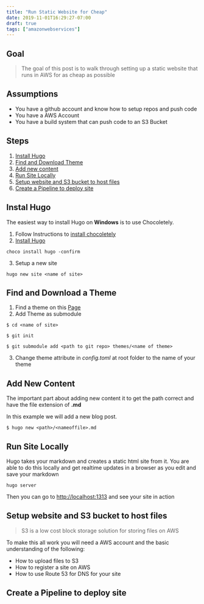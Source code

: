 ```yaml
---
title: "Run Static Website for Cheap"
date: 2019-11-01T16:29:27-07:00
draft: true
tags: ["amazonwebservices"]
---
```


## Goal
> The goal of this post is to walk through setting up a static website that runs in AWS for as cheap as possible

## Assumptions
* You have a github account and know how to setup repos and push code
* You have a AWS Account 
* You have a build system that can push code to an S3 Bucket

## Steps
1. [Install Hugo](#installhugo)
2. [Find and Download Theme](#theme)
3. [Add new content](#content)
4. [Run Site Locally](#local)
5. [Setup website and S3 bucket to host files](#bucket)
6. [Create a Pipeline to deploy site](#pipeline)

## <a id="installhugo"></a>Instal Hugo 

The easiest way to install Hugo on **Windows** is to use Chocoletely.

1. Follow Instructions to [install chocoletely]("https://chocolatey.org/install")
2. [Install Hugo]("https://gohugo.io/getting-started/installing")
```
choco install hugo -confirm
```
3. Setup a new site
```
hugo new site <name of site>
```
## <a id="theme"></a> Find and Download a Theme

1. Find a theme on this [Page]("https://themes.gohugo.io/")
2. Add Theme as submodule 
 ```
$ cd <name of site>

$ git init 

$ git submodule add <path to git repo> themes/<name of theme>
```
3. Change theme attribute in *config.toml* at root folder to the name of your theme

## <a id="content"></a>Add New Content

The important part about adding new content it to get the path correct and have the file extension of **.md**

In this example we will add a new blog post.

```
$ hugo new <path>/<nameoffile>.md
```


## <a id="local"></a>Run Site Locally

Hugo takes your markdown and creates a static html site from it.  You are able to do this locally and get realtime updates in a browser as you edit and save your markdown
```
hugo server
```
Then you can go to [http://localhost:1313]("http://localhost:1313) and see your site in action

## <a id="bucket"></a>Setup website and S3 bucket to host files

>S3 is a low cost block storage solution for storing files on AWS

To make this all work you will need a AWS account and the basic understanding of the following:
* How to upload files to S3
* How to register a site on AWS
* How to use Route 53 for DNS for your site


## <a id="pipeline"></a>Create a Pipeline to deploy site
